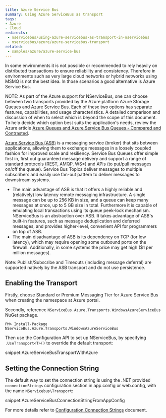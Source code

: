 ```yaml
---
title: Azure Service Bus
summary: Using Azure ServiceBus as transport
tags:
- Azure
- Cloud
redirects:
 - nservicebus/using-azure-servicebus-as-transport-in-nservicebus
 - nservicebus/azure/azure-servicebus-transport
related:
 - samples/azure/azure-service-bus
---
```


In some environments it is not possible or recommended to rely heavily on distributed transactions to ensure reliability and consistency. Therefore in environments such as very large cloud networks or hybrid networks using MSMQ is not the best idea. In those scenarios a good alternative is Azure Service Bus.

NOTE: As part of the Azure support for NServiceBus, one can choose between two transports provided by the Azure platform Azure Storage Queues and Azure Service Bus. Each of these two options has separate features, capabilities, and usage characteristics. A detailed comparison and discussion of when to select which is beyond the scope of this document. To help decide which option best suits the application's needs, review the Azure article [Azure Queues and Azure Service Bus Queues - Compared and Contrasted](https://azure.microsoft.com/en-us/documentation/articles/service-bus-azure-and-service-bus-queues-compared-contrasted/).

[Azure Service Bus (ASB)](https://azure.microsoft.com/en-us/services/service-bus/) is a messaging service (broker) that sits between applications, allowing them to exchange messages in a loosely coupled fashion for improved scale and resiliency. Service Bus Queues offer simple first in, first out guaranteed message delivery and support a range of standard protocols (REST, AMQP, WS*) and APIs (to put/pull messages on/off the queue). Service Bus Topics deliver messages to multiple subscribers and easily use fan-out pattern to deliver messages to downstream systems.

 * The main advantage of ASB is that it offers a highly reliable and (relatively) low latency remote messaging infrastructure. A single message can be up to 256 KB in size, and a queue can keep many messages at once, up to 5 GB size in total. Furthermore it is capable of emulating local transactions using its queue peek-lock mechanism. NServiceBus is an abstraction over ASB. It takes advantage of ASB's built-in features, such as message deduplication and deferred messages, and provides higher-level, convenient API for programmers on top of ASB.
 * The main disadvantage of ASB is its dependency on TCP (for low latency), which may require opening some outbound ports on the firewall. Additionally, in some systems the price may get high ($1 per million messages).

Note: Publish/Subscribe and Timeouts (including message deferral) are supported natively by the ASB transport and do not use persistence.


## Enabling the Transport

Firstly, choose Standard or Premium Messaging Tier for Azure Service Bus when creating the namespace at Azure portal.

Secondly, reference `NServiceBus.Azure.Transports.WindowsAzureServiceBus` NuGet package.

```
PM> Install-Package NServiceBus.Azure.Transports.WindowsAzureServiceBus
```

Then use the Configuration API to set up NServiceBus, by specifying `.UseTransport<T>()` to override the default transport:

snippet:AzureServiceBusTransportWithAzure


## Setting the Connection String

The default way to set the connection string is using the .NET provided `connectionStrings` configuration section in app.config or web.config, with the name `NServicebus\Transport`:

snippet:AzureServiceBusConnectionStringFromAppConfig

For more details refer to [Configuration Connection Strings](https://azure.microsoft.com/en-us/documentation/articles/service-bus-dotnet-how-to-use-topics-subscriptions/#set-up-a-service-bus-connection-string) document.
